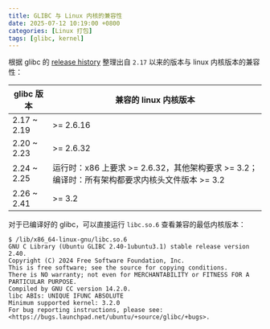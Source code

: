 ```yaml
---
title: GLIBC 与 Linux 内核的兼容性
date: 2025-07-12 10:19:00 +0800
categories: [Linux 打包]
tags: [glibc, kernel]
---
```


根据 glibc 的 [release history](https://sourceware.org/glibc/wiki/Glibc%20Timeline) 整理出自 `2.17` 以来的版本与 linux 内核版本的兼容性：

| glibc 版本 | 兼容的 linux 内核版本 |
| --------- | ------------------- |
| 2.17 ~ 2.19 | >= 2.6.16 |
| 2.20 ~ 2.23 | >= 2.6.32 |
| 2.24 ~ 2.25 | 运行时：x86 上要求 >= 2.6.32，其他架构要求 >= 3.2；编译时：所有架构都要求内核头文件版本 >= 3.2 |
| 2.26 ~ 2.41 | >= 3.2 |

对于已编译好的 glibc，可以直接运行 `libc.so.6` 查看兼容的最低内核版本：
```console
$ /lib/x86_64-linux-gnu/libc.so.6 
GNU C Library (Ubuntu GLIBC 2.40-1ubuntu3.1) stable release version 2.40.
Copyright (C) 2024 Free Software Foundation, Inc.
This is free software; see the source for copying conditions.
There is NO warranty; not even for MERCHANTABILITY or FITNESS FOR A
PARTICULAR PURPOSE.
Compiled by GNU CC version 14.2.0.
libc ABIs: UNIQUE IFUNC ABSOLUTE
Minimum supported kernel: 3.2.0
For bug reporting instructions, please see:
<https://bugs.launchpad.net/ubuntu/+source/glibc/+bugs>.
```